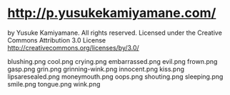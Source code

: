 # http://p.yusukekamiyamane.com/ #

by Yusuke Kamiyamane. All rights reserved. Licensed under the Creative Commons Attribution 3.0 License <http://creativecommons.org/licenses/by/3.0/>

blushing.png
cool.png
crying.png
embarrassed.png
evil.png
frown.png
gasp.png
grin.png
grinning-wink.png
innocent.png
kiss.png
lipsaresealed.png
moneymouth.png
oops.png
shouting.png
sleeping.png
smile.png
tongue.png
wink.png